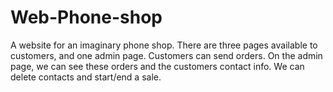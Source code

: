 # Web-Phone-shop
A website for an imaginary phone shop. 
There are three pages available to customers, and one admin page. Customers can send orders. On the admin page, we can see these orders and the customers contact info. We can delete contacts and start/end a sale.
